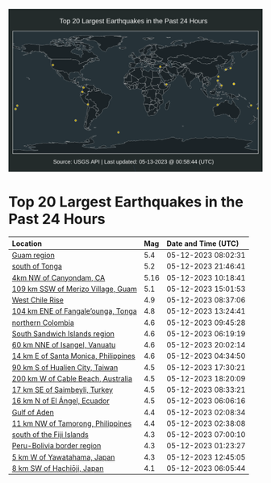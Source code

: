 ![Map](./map.png)

# Top 20 Largest Earthquakes in the Past 24 Hours

| Location | Mag | Date and Time (UTC) |
|:---|:---|:---|
| [Guam region](https://earthquake.usgs.gov/earthquakes/eventpage/us6000kbcl) | 5.4 | 05-12-2023 08:02:31 |
| [south of Tonga](https://earthquake.usgs.gov/earthquakes/eventpage/us6000kbke) | 5.2 | 05-12-2023 21:46:41 |
| [4km NW of Canyondam, CA](https://earthquake.usgs.gov/earthquakes/eventpage/nc73887046) | 5.16 | 05-12-2023 10:18:41 |
| [109 km SSW of Merizo Village, Guam](https://earthquake.usgs.gov/earthquakes/eventpage/us6000kbgr) | 5.1 | 05-12-2023 15:01:53 |
| [West Chile Rise](https://earthquake.usgs.gov/earthquakes/eventpage/us6000kbcu) | 4.9 | 05-12-2023 08:37:06 |
| [104 km ENE of Fangale’ounga, Tonga](https://earthquake.usgs.gov/earthquakes/eventpage/us6000kbfa) | 4.8 | 05-12-2023 13:24:41 |
| [northern Colombia](https://earthquake.usgs.gov/earthquakes/eventpage/us6000kbd5) | 4.6 | 05-12-2023 09:45:28 |
| [South Sandwich Islands region](https://earthquake.usgs.gov/earthquakes/eventpage/us6000kbbx) | 4.6 | 05-12-2023 06:19:19 |
| [60 km NNE of Isangel, Vanuatu](https://earthquake.usgs.gov/earthquakes/eventpage/us6000kbj8) | 4.6 | 05-12-2023 20:02:14 |
| [14 km E of Santa Monica, Philippines](https://earthquake.usgs.gov/earthquakes/eventpage/us6000kbbe) | 4.6 | 05-12-2023 04:34:50 |
| [90 km S of Hualien City, Taiwan](https://earthquake.usgs.gov/earthquakes/eventpage/us6000kbi2) | 4.5 | 05-12-2023 17:30:21 |
| [200 km W of Cable Beach, Australia](https://earthquake.usgs.gov/earthquakes/eventpage/us6000kbib) | 4.5 | 05-12-2023 18:20:09 |
| [17 km SE of Saimbeyli, Turkey](https://earthquake.usgs.gov/earthquakes/eventpage/us6000kbcq) | 4.5 | 05-12-2023 08:33:21 |
| [16 km N of El Ángel, Ecuador](https://earthquake.usgs.gov/earthquakes/eventpage/us6000kbbv) | 4.5 | 05-12-2023 06:06:16 |
| [Gulf of Aden](https://earthquake.usgs.gov/earthquakes/eventpage/us6000kbai) | 4.4 | 05-12-2023 02:08:34 |
| [11 km NW of Tamorong, Philippines](https://earthquake.usgs.gov/earthquakes/eventpage/us6000kbb4) | 4.4 | 05-12-2023 02:38:08 |
| [south of the Fiji Islands](https://earthquake.usgs.gov/earthquakes/eventpage/us6000kbc5) | 4.3 | 05-12-2023 07:00:10 |
| [Peru-Bolivia border region](https://earthquake.usgs.gov/earthquakes/eventpage/us6000kbad) | 4.3 | 05-12-2023 01:23:27 |
| [5 km W of Yawatahama, Japan](https://earthquake.usgs.gov/earthquakes/eventpage/us6000kbe3) | 4.3 | 05-12-2023 12:45:05 |
| [8 km SW of Hachiōji, Japan](https://earthquake.usgs.gov/earthquakes/eventpage/us6000kbbw) | 4.1 | 05-12-2023 06:05:44 |
